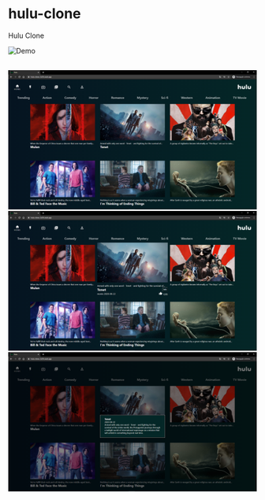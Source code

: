 # hulu-clone

Hulu Clone

![Demo](https://github.com/hf97/hulu-clone/blob/master/demo/demo.gif)

<br>

<img src="https://github.com/hf97/hulu-clone/blob/master/demo/trending.png" width="600">

<br>

<img src="https://github.com/hf97/hulu-clone/blob/master/demo/selected.png" width="600">

<br>

<img src="https://github.com/hf97/hulu-clone/blob/master/demo/info.png" width="600">
